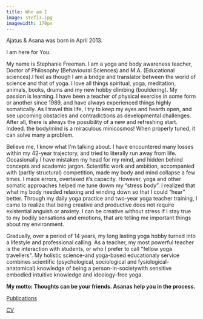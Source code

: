 ```yaml
---
title: Who am I
image: stefi3.jpg
imagewidth: 170px
---
```

Ajatus & Asana was born in April 2013.

I am here for You. 

My name is Stephanie Freeman. I am a yoga and body awareness teacher, Doctor of Philosophy (Behavioural Sciences) and M.A. (Educational sciences).I feel as though I am a bridge and translator between the world of science and that of yoga. I love  all things spiritual, yoga, meditation, animals, books, drums and my new hobby climbing (bouldering). My passion is learning. I have been a teacher of physical exercise in some form or another since 1989, and have always experienced things highly somatically. As I travel this life, I try to keep my eyes and hearth open, and see upcoming obstacles and contradictions as developmental challenges. After all, there is always the possibility of a new and refreshing start. Indeed. the body/mind is a miraculous minicosmos! When properly tuned, it can solve many a problem.

Believe me, I know what I'm talking about. I have encountered many losses within my 42-year trajectory, and tried to literally run away from life. Occasionally I have mistaken my head for my mind, and hidden behind concepts and academic jargon. Scientific work and ambition, accompanied with (partly structural) competition, made my body and mind collapse a few times.  I made errors, overtaxed it’s capacity. However, yoga and other somatic approaches helped me tune dowm my “stress body”. I realized that what my body needed relaxing and winding down so that I could “hear” better. Through my daily yoga practice  and two-year yoga teacher training, I came to realize that being creative and productive does not require existential anguish or anxiety. I can be creative without stress if I stay true to my bodily sensations and emotions, that are telling me important things about my environment.  

Gradually, over a period of 14 years, my long lasting yoga hobby turned into a lifestyle and professional calling. As a teacher, my most powerful teacher is the interaction with students, or who I  prefer to call "fellow yoga travellers".
My holistic science-and yoga-based educationaly service combines scientific (psychological, sociological and fysiological-anatomical) knowledge of being a person-in-societywith sensitive embodied
intuitive knowledge and ideology-free yoga. 

**My motto: Thoughts can be your friends. Asanas help you in the process.**

[Publications](/en/publications.html)

[CV](cv.html)
